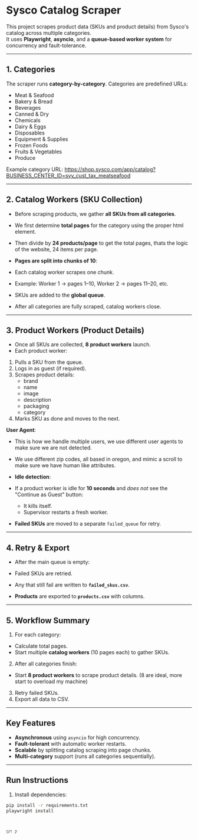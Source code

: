 # **Sysco Catalog Scraper**

This project scrapes product data (SKUs and product details) from Sysco's catalog across multiple categories.  
It uses **Playwright**, **asyncio**, and a **queue-based worker system** for concurrency and fault-tolerance.

---

## **1. Categories**

The scraper runs **category-by-category**. Categories are predefined URLs:

- Meat & Seafood  
- Bakery & Bread  
- Beverages  
- Canned & Dry  
- Chemicals  
- Dairy & Eggs  
- Disposables  
- Equipment & Supplies  
- Frozen Foods  
- Fruits & Vegetables  
- Produce  

Example category URL:
https://shop.sysco.com/app/catalog?BUSINESS_CENTER_ID=syy_cust_tax_meatseafood

---

## **2. Catalog Workers (SKU Collection)**

- Before scraping products, we gather **all SKUs from all categories**.
- We first determine **total pages** for the category using the proper html element.
- Then divide by **24 products/page** to get the total pages, thats the logic of the website, 24 items per page.

- **Pages are split into chunks of 10**:
- Each catalog worker scrapes one chunk.
- Example: Worker 1 → pages 1–10, Worker 2 → pages 11–20, etc.

- SKUs are added to the **global queue**.
- After all categories are fully scraped, catalog workers close.

---

## **3. Product Workers (Product Details)**

- Once all SKUs are collected, **8 product workers** launch.  
- Each product worker:
1. Pulls a SKU from the queue.  
2. Logs in as guest (if required).  
3. Scrapes product details:  
   - brand  
   - name  
   - image  
   - description  
   - packaging  
   - category  
4. Marks SKU as done and moves to the next.

**User Agent**:
- This is how we handle multiple users, we use different user agents to make sure we are not detected.
- We use different zip codes, all based in oregon, and mimic a scroll to make sure we have human like attributes.

- **Idle detection**:
- If a product worker is idle for **10 seconds** and *does not* see the "Continue as Guest" button:
  - It kills itself.
  - Supervisor restarts a fresh worker.

- **Failed SKUs** are moved to a separate `failed_queue` for retry.

---

## **4. Retry & Export**

- After the main queue is empty:
- Failed SKUs are retried.
- Any that still fail are written to **`failed_skus.csv`**.

- **Products** are exported to **`products.csv`** with columns.

---

## **5. Workflow Summary**

1. For each category:
 - Calculate total pages.
 - Start multiple **catalog workers** (10 pages each) to gather SKUs.
2. After all categories finish:
 - Start **8 product workers** to scrape product details. (8 are ideal, more start to overload my machine)
3. Retry failed SKUs.
4. Export all data to CSV.

---

## **Key Features**

- **Asynchronous** using `asyncio` for high concurrency.
- **Fault-tolerant** with automatic worker restarts.
- **Scalable** by splitting catalog scraping into page chunks.
- **Multi-category** support (runs all categories sequentially).

---

## **Run Instructions**

1. Install dependencies:
 ```bash
 pip install -r requirements.txt
 playwright install



ק רומ 
